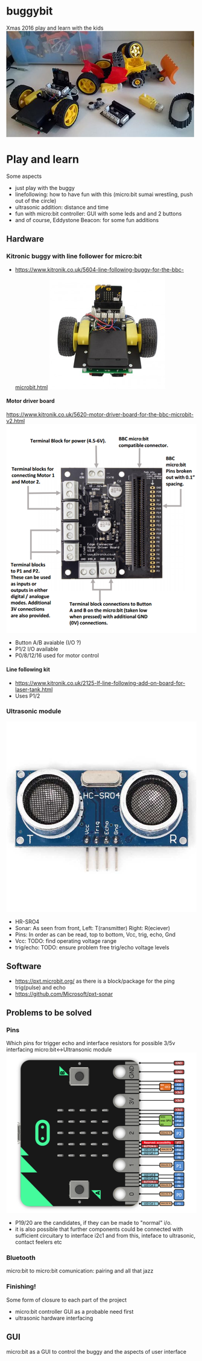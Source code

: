 # buggybit
Xmas 2016 play and learn with the kids
![img](media/buggybit.jpg)

# Play and learn
Some aspects
- just play with the buggy
- linefollowing: how to have fun with this (micro:bit sumai wrestling, push out of the circle)
- ultrasonic addition: distance and time
- fun with micro:bit controller: GUI with some leds and and 2 buttons
- and of course, Eddystone Beacon: for some fun additions

## Hardware

### Kitronic buggy with line follower for micro:bit
- https://www.kitronik.co.uk/5604-line-following-buggy-for-the-bbc-microbit.html
![img](media/5604_large_bbc_microbit_line_following_buggy.jpg)

#### Motor driver board
https://www.kitronik.co.uk/5620-motor-driver-board-for-the-bbc-microbit-v2.html
![img](media/motordriver.PNG)
- Button A/B avaiable (I/O ?)
- P1/2 I/O available
- P0/8/12/16 used for motor control

#### Line following kit
- https://www.kitronik.co.uk/2125-lf-line-following-add-on-board-for-laser-tank.html
- Uses P1/2 

### Ultrasonic module
![img](media/hr-sro4.jpg)
- HR-SRO4
- Sonar: As seen from front, Left: T(ransmitter) Right: R(eciever)
- Pins: In order as can be read, top to bottom, Vcc, trig, echo, Gnd
- Vcc: TODO: find operating voltage range
- trig/echo: TODO: ensure problem free trig/echo voltage levels

## Software
- https://pxt.microbit.org/ as there is a block/package for the ping trig(pulse) and echo
- https://github.com/Microsoft/pxt-sonar 

## Problems to be solved

### Pins
Which pins for trigger echo and interface resistors for possible 3/5v interfacing micro:bit<->Ultransonic module
![img](media/edgeconnector.png)
- P19/20 are the candidates, if they can be made to "normal" i/o.
- it is also possible that further components could be connected with sufficient circuitary to interface i2c1 and from this, inteface to ultrasonic, contact feelers etc

### Bluetooth
micro:bit to micro:bit comunication: pairing and all that jazz

### Finishing!
Some form of closure to each part of the project
- micro:bit controller GUI as a probable need first
- ultrasonic hardware interfacing

## GUI
micro:bit as a GUI to control the buggy and the aspects of user interface
